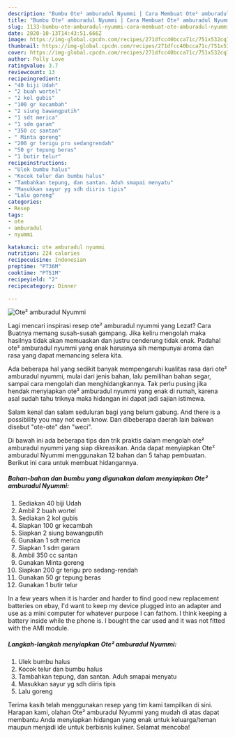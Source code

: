 ```yaml
---
description: "Bumbu Ote² amburadul Nyummi | Cara Membuat Ote² amburadul Nyummi Yang Menggugah Selera"
title: "Bumbu Ote² amburadul Nyummi | Cara Membuat Ote² amburadul Nyummi Yang Menggugah Selera"
slug: 1133-bumbu-ote-amburadul-nyummi-cara-membuat-ote-amburadul-nyummi-yang-menggugah-selera
date: 2020-10-13T14:43:51.666Z
image: https://img-global.cpcdn.com/recipes/271dfcc40bcca71c/751x532cq70/ote-amburadul-nyummi-foto-resep-utama.jpg
thumbnail: https://img-global.cpcdn.com/recipes/271dfcc40bcca71c/751x532cq70/ote-amburadul-nyummi-foto-resep-utama.jpg
cover: https://img-global.cpcdn.com/recipes/271dfcc40bcca71c/751x532cq70/ote-amburadul-nyummi-foto-resep-utama.jpg
author: Polly Love
ratingvalue: 3.7
reviewcount: 13
recipeingredient:
- "40 biji Udah"
- "2 buah wortel"
- "2 kol gubis"
- "100 gr kecambah"
- "2 siung bawangputih"
- "1 sdt merica"
- "1 sdm garam"
- "350 cc santan"
- " Minta goreng"
- "200 gr terigu pro sedangrendah"
- "50 gr tepung beras"
- "1 butir telur"
recipeinstructions:
- "Ulek bumbu halus"
- "Kocok telur dan bumbu halus"
- "Tambahkan tepung, dan santan. Aduh smapai menyatu"
- "Masukkan sayur yg sdh diiris tipis"
- "Lalu goreng"
categories:
- Resep
tags:
- ote
- amburadul
- nyummi

katakunci: ote amburadul nyummi 
nutrition: 224 calories
recipecuisine: Indonesian
preptime: "PT36M"
cooktime: "PT51M"
recipeyield: "2"
recipecategory: Dinner

---
```



![Ote² amburadul Nyummi](https://img-global.cpcdn.com/recipes/271dfcc40bcca71c/751x532cq70/ote-amburadul-nyummi-foto-resep-utama.jpg)

Lagi mencari inspirasi resep ote² amburadul nyummi yang Lezat? Cara Buatnya memang susah-susah gampang. Jika keliru mengolah maka hasilnya tidak akan memuaskan dan justru cenderung tidak enak. Padahal ote² amburadul nyummi yang enak harusnya sih mempunyai aroma dan rasa yang dapat memancing selera kita.

Ada beberapa hal yang sedikit banyak mempengaruhi kualitas rasa dari ote² amburadul nyummi, mulai dari jenis bahan, lalu pemilihan bahan segar, sampai cara mengolah dan menghidangkannya. Tak perlu pusing jika hendak menyiapkan ote² amburadul nyummi yang enak di rumah, karena asal sudah tahu triknya maka hidangan ini dapat jadi sajian istimewa.

Salam kenal dan salam seduluran bagi yang belum gabung. And there is a possibility you may not even know. Dan dibeberapa daerah lain bakwan disebut &#34;ote-ote&#34; dan &#34;weci&#34;.


Di bawah ini ada beberapa tips dan trik praktis dalam mengolah ote² amburadul nyummi yang siap dikreasikan. Anda dapat menyiapkan Ote² amburadul Nyummi menggunakan 12 bahan dan 5 tahap pembuatan. Berikut ini cara untuk membuat hidangannya.

<!--inarticleads1-->

##### Bahan-bahan dan bumbu yang digunakan dalam menyiapkan Ote² amburadul Nyummi:

1. Sediakan 40 biji Udah
1. Ambil 2 buah wortel
1. Sediakan 2 kol gubis
1. Siapkan 100 gr kecambah
1. Siapkan 2 siung bawangputih
1. Gunakan 1 sdt merica
1. Siapkan 1 sdm garam
1. Ambil 350 cc santan
1. Gunakan  Minta goreng
1. Siapkan 200 gr terigu pro sedang-rendah
1. Gunakan 50 gr tepung beras
1. Gunakan 1 butir telur


In a few years when it is harder and harder to find good new replacement batteries on ebay, I&#39;d want to keep my device plugged into an adapter and use as a mini computer for whatever purpose I can fathom. I think keeping a battery inside while the phone is. I bought the car used and it was not fitted with the AMI module. 

<!--inarticleads2-->

##### Langkah-langkah menyiapkan Ote² amburadul Nyummi:

1. Ulek bumbu halus
1. Kocok telur dan bumbu halus
1. Tambahkan tepung, dan santan. Aduh smapai menyatu
1. Masukkan sayur yg sdh diiris tipis
1. Lalu goreng




Terima kasih telah menggunakan resep yang tim kami tampilkan di sini. Harapan kami, olahan Ote² amburadul Nyummi yang mudah di atas dapat membantu Anda menyiapkan hidangan yang enak untuk keluarga/teman maupun menjadi ide untuk berbisnis kuliner. Selamat mencoba!
